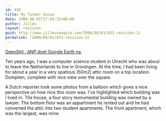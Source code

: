 ```yaml
---
id: 436
title: My former house
date: 2008-08-01T17:58:32+00:00
author: Jilles
layout: revision
guid: http://www.jillesvangurp.com/2008/08/01/433-revision-2/
permalink: /2008/08/01/433-revision-2/
---
```

<a href="http://www.geenstijl.nl/mt/archieven/2008/08/anp_doet_google_earth_na.html">GeenStijl : ANP doet Google Earth na</a>.

Ten years ago, I was a computer science student in Utrecht who was about to leave the Netherlands to live in Groningen. At the time, I had been living for about a year in a very spatious (50m2) attic room on a top location: Domplein, complete with nice view over the square.

A Dutch reporter took some photos from a balloon which gives a nice perspective on how nice this room was. I've highlighted which building was I lived in. The house, a four story monumental building was owned by a lawyer. The bottom floor was an appartment he rented out and he had converted the attic into two student apartments. The front apartment, which was the largest, was mine.

<a href="http://www.jillesvangurp.com/wp-content/uploads/2008/08/domplein.jpg">
</a>